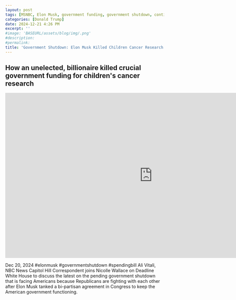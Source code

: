 ```yaml
---
layout: post
tags: [MSNBC, Elon Musk, government funding, government shutdown, continuing resolution, debt ceiling, Trump government disfunction, unelected governance, stopgap agreement, children cancer research, politics]
categories: [Donald Trump]
date: 2024-12-21 4:26 PM
excerpt: ''
#image: 'BASEURL/assets/blog/img/.png'
#description:
#permalink:
title: 'Government Shutdown: Elon Musk Killed Children Cancer Research'
---
```



## How an unelected, billionaire killed crucial government funding for children's cancer research

<iframe width="932" height="524" src="https://www.youtube.com/embed/P5r6Y7mZX40" title="How an unelected, billionaire killed crucial government funding for children&#39;s cancer research" frameborder="0" allow="accelerometer; autoplay; clipboard-write; encrypted-media; gyroscope; picture-in-picture; web-share" referrerpolicy="strict-origin-when-cross-origin" allowfullscreen></iframe>

Dec 20, 2024  #elonmusk #governmentshutdown #spendingbill
Ali Vitali, NBC News Capitol Hill Correspondent joins Nicolle Wallace on Deadline White House to discuss the latest on the pending government shutdown that is facing Americans because Republicans are fighting with each other after Elon Musk tanked a bi-partisan agreement in Congress to keep the American government functioning. 


